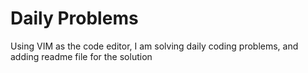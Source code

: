 # Daily Problems

Using VIM as the code editor, I am solving daily coding problems, and adding readme file for the solution
